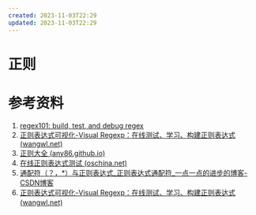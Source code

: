 ```yaml
---
created: 2023-11-03T22:29
updated: 2023-11-03T22:29
---
```

# 正则

# 参考资料

1. [regex101: build, test, and debug regex](https://regex101.com/r/sB9wW6/1)
2. [正则表达式可视化-Visual Regexp：在线测试、学习、构建正则表达式 (wangwl.net)](https://wangwl.net/static/projects/visualRegex#source=%5E(%3F%3A%5Ba-z%5D%5Ba-z0-9-%5D*%7C(el%5Ba-z0-9-%5D*%7Cvue%5Ba-z0-9-%5D*)(__%5BA-Za-z0-9-_%5D*)%3F)%24&match=card-item&method=test)
3. [正则大全 (any86.github.io)](https://any86.github.io/any-rule/)
4. [在线正则表达式测试 (oschina.net)](https://tool.oschina.net/regex/)
5. [通配符（？，*）与正则表达式_正则表达式通配符_一点一点的进步的博客-CSDN博客](https://blog.csdn.net/yh13572438258/article/details/121545229)
6. [正则表达式可视化-Visual Regexp：在线测试、学习、构建正则表达式 (wangwl.net)](https://wangwl.net/static/projects/visualRegex#source=%5E(%3F%3A%5Ba-z%5D%5Ba-z0-9-%5D*%7C(el%5Ba-z0-9-%5D*%7Cvue%5Ba-z0-9-%5D*)(__%5BA-Za-z0-9-_%5D*)%3F)%24&match=card-item&method=test)
　　‍
